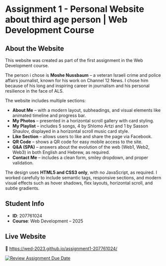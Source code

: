 # Assignment 1 - Personal Website about third age person | Web Development Course

## About the Website
This website was created as part of the first assignment in the Web Development course.

The person i chose is **Moshe Nussbaum** – a veteran Israeli crime and police affairs journalist, known for his work on Channel 12 News. I chose him because of his long and inspiring career in journalism and his personal resilience in the face of ALS.

The website includes multiple sections:
- **About Me** – with a modern layout, subheadings, and visual elements like animated timeline and progress bar.
- **My Photos** – presented in a horizontal scroll gallery with card styling.
- **My Playlist** – includes 5 songs, 4 by Shlomo Artzi and 1 by Sasson Shaulov, displayed in a horizontal scroll music card style.
- **Like Section** – allows users to like and share the page via Facebook.
- **QR Code** – shows a QR code for easy mobile access to the site.
- **Q&A (SPA)** – answers about the evolution of the web (Web1, Web2, Web3) in both English and Hebrew, as required.
- **Contact Me** – includes a clean form, smiley dropdown, and proper validation.

The design uses **HTML5 and CSS3 only**, with no JavaScript, as required. I worked carefully to include semantic tags, responsive sections, and modern visual effects such as hover shadows, flex layouts, horizontal scroll, and subtle gradients.

## Student Info
- **ID**: 207761024  
- **Course**: Web Development – 2025  

## Live Website
🔗 https://wed-2023.github.io/assignment1-207761024/



[![Review Assignment Due Date](https://classroom.github.com/assets/deadline-readme-button-22041afd0340ce965d47ae6ef1cefeee28c7c493a6346c4f15d667ab976d596c.svg)](https://classroom.github.com/a/89IMDEJr)
